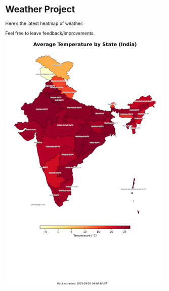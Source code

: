 # Weather Project

Here’s the latest heatmap of weather:

Feel free to leave feedback/improvements.

![India Heatmap](docs/assets/india_heatmap.png?v=CDE2EF)
